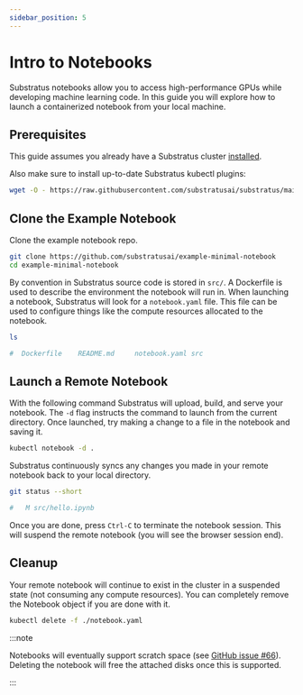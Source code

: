 ```yaml
---
sidebar_position: 5
---
```


# Intro to Notebooks

<!-- THE MARKDOWN (.md) FILE IS GENERATED FROM THE NOTEBOOK (.ipynb) FILE -->

Substratus notebooks allow you to access high-performance GPUs while developing machine learning code. In this guide you will explore how to launch a containerized notebook from your local machine.

## Prerequisites

This guide assumes you already have a Substratus cluster [installed](../installation).

Also make sure to install up-to-date Substratus kubectl plugins:


```bash
wget -O - https://raw.githubusercontent.com/substratusai/substratus/main/install/scripts/install-kubectl-plugins.sh | bash
```



## Clone the Example Notebook

Clone the example notebook repo.


```bash
git clone https://github.com/substratusai/example-minimal-notebook
cd example-minimal-notebook
```



By convention in Substratus source code is stored in `src/`. A Dockerfile is used to describe the environment the notebook will run in. When launching a notebook, Substratus will look for a `notebook.yaml` file. This file can be used to configure things like the compute resources allocated to the notebook.


```bash
ls
```


```bash
#  Dockerfile    README.md     notebook.yaml src
```


## Launch a Remote Notebook

With the following command Substratus will upload, build, and serve your notebook. The `-d` flag instructs the command to launch from the current directory. Once launched, try making a change to a file in the notebook and saving it.


```bash
kubectl notebook -d .
```



Substratus continuously syncs any changes you made in your remote notebook back to your local directory.


```bash
git status --short
```


```bash
#   M src/hello.ipynb
```


Once you are done, press `Ctrl-C` to terminate the notebook session. This will suspend the remote notebook (you will see the browser session end).

## Cleanup

Your remote notebook will continue to exist in the cluster in a suspended state (not consuming any compute resources). You can completely remove the Notebook object if you are done with it.


```bash
kubectl delete -f ./notebook.yaml
```




:::note

Notebooks will eventually support scratch space (see [GitHub issue #66](https://github.com/substratusai/substratus/issues/5)). Deleting the notebook will free the attached disks once this is supported.

:::
